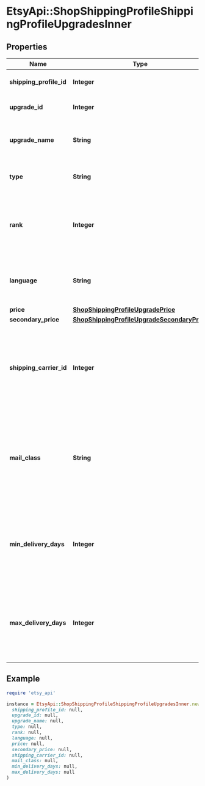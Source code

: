 # EtsyApi::ShopShippingProfileShippingProfileUpgradesInner

## Properties

| Name | Type | Description | Notes |
| ---- | ---- | ----------- | ----- |
| **shipping_profile_id** | **Integer** | The numeric ID of the base shipping profile. | [optional] |
| **upgrade_id** | **Integer** | The numeric ID that is associated with a shipping upgrade | [optional] |
| **upgrade_name** | **String** | Name for the shipping upgrade shown to shoppers at checkout, e.g. USPS Priority. | [optional] |
| **type** | **String** | The type of the shipping upgrade. Domestic (0) or international (1). | [optional] |
| **rank** | **Integer** | The positive non-zero numeric position in the images displayed in a listing, with rank 1 images appearing in the left-most position in a listing. | [optional] |
| **language** | **String** | The IETF language tag for the language of the shipping profile. Ex: &#x60;de&#x60;, &#x60;en&#x60;, &#x60;es&#x60;, &#x60;fr&#x60;, &#x60;it&#x60;, &#x60;ja&#x60;, &#x60;nl&#x60;, &#x60;pl&#x60;, &#x60;pt&#x60; | [optional] |
| **price** | [**ShopShippingProfileUpgradePrice**](ShopShippingProfileUpgradePrice.md) |  | [optional] |
| **secondary_price** | [**ShopShippingProfileUpgradeSecondaryPrice**](ShopShippingProfileUpgradeSecondaryPrice.md) |  | [optional] |
| **shipping_carrier_id** | **Integer** | The unique ID of a supported shipping carrier, which is used to calculate an Estimated Delivery Date. **Required with &#x60;mail_class&#x60;** if &#x60;min_delivery_days&#x60; and &#x60;max_delivery_days&#x60; are null. | [optional] |
| **mail_class** | **String** | The unique ID string of a shipping carrier&#39;s mail class, which is used to calculate an estimated delivery date. **Required with &#x60;shipping_carrier_id&#x60;** if &#x60;min_delivery_days&#x60; and &#x60;max_delivery_days&#x60; are null. | [optional] |
| **min_delivery_days** | **Integer** | The minimum number of business days a buyer can expect to wait to receive their purchased item once it has shipped. **Required with &#x60;max_delivery_days&#x60;** if &#x60;mail_class&#x60; is null. | [optional] |
| **max_delivery_days** | **Integer** | The maximum number of business days a buyer can expect to wait to receive their purchased item once it has shipped. **Required with &#x60;min_delivery_days&#x60;** if &#x60;mail_class&#x60; is null. | [optional] |

## Example

```ruby
require 'etsy_api'

instance = EtsyApi::ShopShippingProfileShippingProfileUpgradesInner.new(
  shipping_profile_id: null,
  upgrade_id: null,
  upgrade_name: null,
  type: null,
  rank: null,
  language: null,
  price: null,
  secondary_price: null,
  shipping_carrier_id: null,
  mail_class: null,
  min_delivery_days: null,
  max_delivery_days: null
)
```

